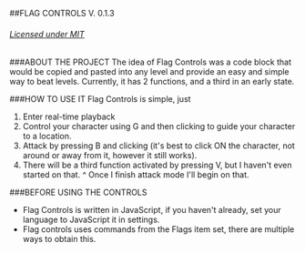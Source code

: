 ##FLAG CONTROLS V. 0.1.3 
######	[Licensed under MIT](https://github.com/Bak0n/ALL-The-Stuff/blob/master/LICENSE.md)

###ABOUT THE PROJECT
The idea of Flag Controls was a code block that would be copied and pasted into any level and provide
an easy and simple way to beat levels. Currently, it has 2 functions, and a third in an early state.

###HOW TO USE IT
Flag Controls is simple, just

1. Enter real-time playback
2. Control your character using G and then clicking to guide your character to a location.
3. Attack by pressing B and clicking (it's best to click ON the character, not around or away from it, however it still works).
4. There will be a third function activated by pressing V, but I haven't even started on that. 
	^  Once I finish attack mode I'll begin on that.

###BEFORE USING THE CONTROLS
 - Flag Controls is written in JavaScript, if you haven't already, set your language to JavaScript it in settings.
 - Flag controls uses commands from the Flags item set, there are multiple ways to obtain this.
